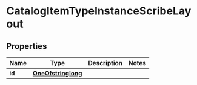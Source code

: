 

# CatalogItemTypeInstanceScribeLayout

## Properties

Name | Type | Description | Notes
------------ | ------------- | ------------- | -------------
**id** | [**OneOfstringlong**](OneOfstringlong.md) |  | 



